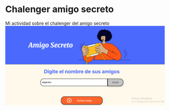# Chalenger amigo secreto

Mi actividad sobre el chalenger del amigo secreto
![alt text](./assets/secreto.png)
